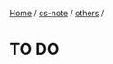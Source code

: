 [Home](https://mengxianbin.github.io) /
[cs-note](https://mengxianbin.github.io/cs-note) /
[others](https://mengxianbin.github.io/cs-note/content/others) /

# TO DO
